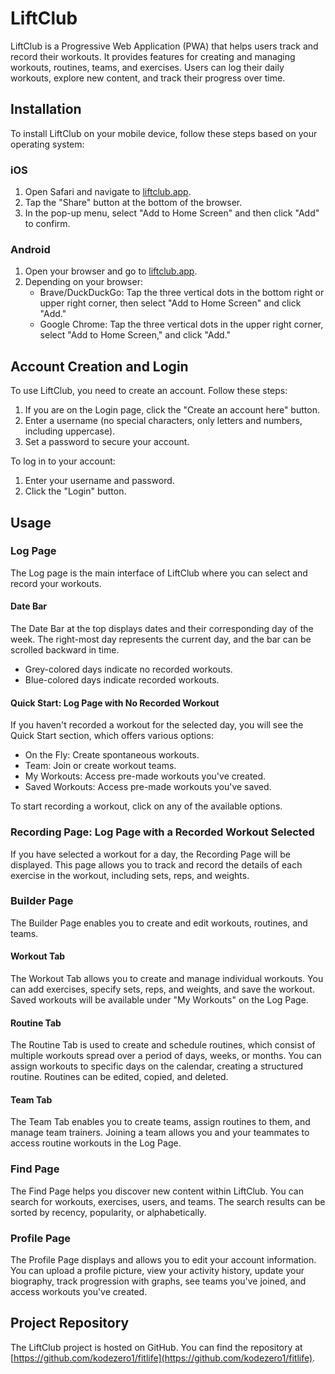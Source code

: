 # LiftClub

LiftClub is a Progressive Web Application (PWA) that helps users track and record their workouts. It provides features for creating and managing workouts, routines, teams, and exercises. Users can log their daily workouts, explore new content, and track their progress over time.

## Installation

To install LiftClub on your mobile device, follow these steps based on your operating system:

### iOS

1. Open Safari and navigate to [liftclub.app]([https://liftclub.app](https://fit-life-project.vercel.app/)).
2. Tap the "Share" button at the bottom of the browser.
3. In the pop-up menu, select "Add to Home Screen" and then click "Add" to confirm.

### Android

1. Open your browser and go to [liftclub.app]([https://liftclub.app](https://fit-life-project.vercel.app/)).
2. Depending on your browser:
   - Brave/DuckDuckGo: Tap the three vertical dots in the bottom right or upper right corner, then select "Add to Home Screen" and click "Add."
   - Google Chrome: Tap the three vertical dots in the upper right corner, select "Add to Home Screen," and click "Add."

## Account Creation and Login

To use LiftClub, you need to create an account. Follow these steps:

1. If you are on the Login page, click the "Create an account here" button.
2. Enter a username (no special characters, only letters and numbers, including uppercase).
3. Set a password to secure your account.

To log in to your account:

1. Enter your username and password.
2. Click the "Login" button.

## Usage

### Log Page

The Log page is the main interface of LiftClub where you can select and record your workouts.

#### Date Bar

The Date Bar at the top displays dates and their corresponding day of the week. The right-most day represents the current day, and the bar can be scrolled backward in time.

- Grey-colored days indicate no recorded workouts.
- Blue-colored days indicate recorded workouts.

#### Quick Start: Log Page with No Recorded Workout

If you haven't recorded a workout for the selected day, you will see the Quick Start section, which offers various options:

- On the Fly: Create spontaneous workouts.
- Team: Join or create workout teams.
- My Workouts: Access pre-made workouts you've created.
- Saved Workouts: Access pre-made workouts you've saved.

To start recording a workout, click on any of the available options.

### Recording Page: Log Page with a Recorded Workout Selected

If you have selected a workout for a day, the Recording Page will be displayed. This page allows you to track and record the details of each exercise in the workout, including sets, reps, and weights.

### Builder Page

The Builder Page enables you to create and edit workouts, routines, and teams.

#### Workout Tab

The Workout Tab allows you to create and manage individual workouts. You can add exercises, specify sets, reps, and weights, and save the workout. Saved workouts will be available under "My Workouts" on the Log Page.

#### Routine Tab

The Routine Tab is used to create and schedule routines, which consist of multiple workouts spread over a period of days, weeks, or months. You can assign workouts to specific days on the calendar, creating a structured routine. Routines can be edited, copied, and deleted.

#### Team Tab

The Team Tab enables you to create teams, assign routines to them, and manage team trainers. Joining a team allows you and your teammates to access routine workouts in the Log Page.

### Find Page

The Find Page helps you discover new content within LiftClub. You can search for workouts, exercises, users, and teams. The search results can be sorted by recency, popularity, or alphabetically.

### Profile Page

The Profile Page displays and allows you to edit your account information. You can upload a profile picture, view your activity history, update your biography, track progression with graphs, see teams you've joined, and access workouts you've created.

## Project Repository

The LiftClub project is hosted on GitHub. You can find the repository at [https://github.com/kodezero1/fitlife](https://github.com/kodezero1/fitlife).
